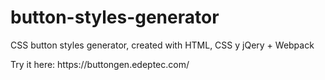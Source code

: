 # button-styles-generator
 <p>CSS button styles generator, created with HTML, CSS y jQery + Webpack</p>
 <p>Try it here: https://buttongen.edeptec.com/</p>
